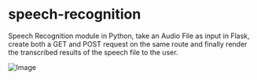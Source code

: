# speech-recognition
Speech Recognition module in Python, take an Audio File as input in Flask, create both a GET and POST request on the same route and finally render the transcribed results of the speech file to the user.

![Image](https://www.upload.ee/thumb/12692632/image_2020-12-27_182333.png)
